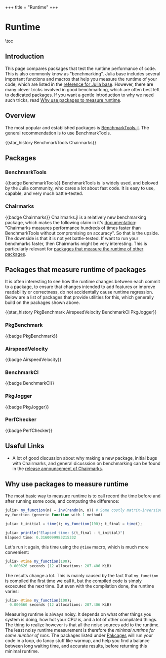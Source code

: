 +++
title = "Runtime"
+++

# Runtime
\toc

## Introduction
This page compares packages that test the runtime performance of code. This is also commonly know as "benchmarking". Julia base includes several important functions and macros that help you measure the runtime of your code, which are listed in the [reference for Julia base](https://docs.julialang.org/en/v1/base/base/). However, there are many clever tricks involved in good benchmarking, which are often best left to dedicated packages. If you want a gentle introduction to why we need such tricks, read [Why use packages to measure runtime](#why-use-packages-to-measure-runtime).

## Overview
The most popular and established packages is [BenchmarkTools.jl](#benchmarktools). The general recommendation is to use BenchmarkTools.

{{star_history BenchmarkTools Chairmarks}}
## Packages
### BenchmarkTools
{{badge BenchmarkTools}}
BenchmarkTools is is widely used, and beloved by the Julia community, who cares a lot about fast code. It is easy to use, capable, and very much battle-tested.

### Chairmarks
{{badge Chairmarks}}
Chairmarks.jl is a relatively new benchmarking package, which makes the following claim in it's [documentation](https://chairmarks.lilithhafner.com/stable/): "Chairmarks measures performance hundreds of times faster than BenchmarkTools without compromising on accuracy". So that is the upside. The downside is that it is not yet battle-tested. If want to run your benchmarks faster, then Chairmarks might be very interesting. This is particularly relevant for [packages that measure the runtime of other packages](#packages-that-measure-runtime-of-packages).

## Packages that measure runtime of packages
It is often interesting to see how the runtime changes between each commit to a package, to ensure that changes intended to add features or improve readability or correctness, do not accidentally cause runtime regression. Below are a list of packages that provide utilities for this, which generally build on the packages shown above.

{{star_history PkgBenchmark AirspeedVelocity BenchmarkCI PkgJogger}}

### PkgBenchmark
{{badge PkgBenchmark}}

### AirspeedVelocity
{{badge AirspeedVelocity}}

### BenchmarkCI
{{badge BenchmarkCI}}

### PkgJogger
{{badge PkgJogger}}

### PerfChecker
{{badge PerfChecker}}

## Useful Links
- A lot of good discussion about why making a new package, initial bugs with Chairmarks, and general dicusssion on benchmarking can be found in the [release announcement of Chairmarks](https://discourse.julialang.org/t/chairmarks-jl/111096/3).

## Why use packages to measure runtime
The most basic way to measure runtime is to call record the time before and after running some code, and computing the difference:
```julia
julia> my_function(n) = inv(randn(n, n)) # Some costly matrix-inversion
my_function (generic function with 1 method)

julia> t_initial = time(); my_function(100); t_final = time();

julia> println("Elapsed time: $(t_final - t_initial)")
Elapsed time: 0.3160099983215332
```

Let's run it again, this time using the `@time` macro, which is much more convenient:
```julia
julia> @time my_function(100);
  0.000626 seconds (12 allocations: 207.406 KiB)
```

The results change a lot. This is mainly caused by the fact that `my_function` is compiled the first time we call it, but the compiled code is simply excecuted the next time. But even with the compilation done, the runtime varies:
```julia
julia> @time my_function(100);
  0.000660 seconds (12 allocations: 207.406 KiB)
```

Measuring runtime is always noisy. It depends on what other things you system is doing, how hot your CPU is, and a lot of other compilated things. The thing to realize however is that all the noise sources add to the runtime. The least noisy runtime measurement is therefore the _minimal runtime for some number of runs_. The packages listed under [Pakcages](#packages) will run your code in a loop, do fancy stuff like warmup, and help you find a balance between long waiting time, and accurate results, before returning this minimal runtime.
